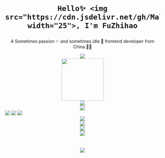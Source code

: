 <p align="center">

  <h1 height="200px" align="center">

    Hello✨ <img src="https://cdn.jsdelivr.net/gh/MaleWeb/picture/images/techblog/hi.gif" width="25">, I'm FuZhihao

  </h1>

   <p align="center">A Sometimes passion ✨ and sometimes idle 🥋 frontend developer from China 👨‍💻</p>

</p>
<div align="center"> <img src="https://metrics.lecoq.io/xiaohao8?template=classic&config.timezone=Asia%2FShanghai"> </div>
<div align="center"> <img height="137px" src="https://github-readme-stats.vercel.app/api?username=xiaohao8&hide_title=true&hide_border=true&show_icons=trueline_height=21&text_color=000&icon_color=000&bg_color=0,ea6161,ffc64d,fffc4d,52fa5a&theme=graywhite" /> </div>
<div align="center"> <img src="https://github-readme-stats.vercel.app/api/top-langs/?username=xiaohao8&hide_title=true&hide_border=true&layout=compact&langs_count=6&text_color=000&icon_color=fff&bg_color=0,52fa5a,4dfcff,c64dff&theme=graywhite" /> </div>
<div align="center"> <img src="https://github-profile-trophy.vercel.app/?username=xiaohao8" /> </div>
<span > <img src="https://img.shields.io/badge/-HTML5-E34F26?style=flat-square&logo=html5&logoColor=white" /> <img src="https://img.shields.io/badge/-CSS3-1572B6?style=flat-square&logo=css3" /> <img src="https://img.shields.io/badge/-JavaScript-oringe?style=flat-square&logo=javascript" /> </span>
<div align="center"> <img src="https://visitor-badge.glitch.me/badge?page_id=xiaohao8" /> </div>
<div align="center"> <img src="https://activity-graph.herokuapp.com/graph?username=xiaohao8&theme=xcode" /> </div>
<div align="center"> <img src="https://github-readme-streak-stats.herokuapp.com/?user=xiaohao8" /> </div>
<div align="center"> <img src="https://stats.justsong.cn/api/csdn?id=m0_73182063"> </div>
<h1 align="center"> <a href="https://sunguoqi.com/"> <img src="https://readme-typing-svg.herokuapp.com/?lines=console.log(%22Hello%2C%20World!%22);
  &center=true&size=27"> </a> </h1>
